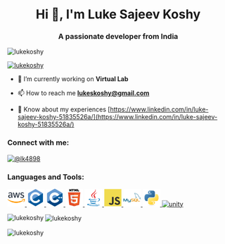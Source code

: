 <h1 align="center">Hi 👋, I'm Luke Sajeev Koshy</h1>
<h3 align="center">A passionate developer from India</h3>

<p align="left"> <img src="https://komarev.com/ghpvc/?username=lukekoshy&label=Profile%20views&color=0e75b6&style=flat" alt="lukekoshy" /> </p>

<p align="left"> <a href="https://github.com/ryo-ma/github-profile-trophy"><img src="https://github-profile-trophy.vercel.app/?username=lukekoshy" alt="lukekoshy" /></a> </p>

- 🔭 I’m currently working on **Virtual Lab**

- 📫 How to reach me **lukeskoshy@gmail.com**

- 📄 Know about my experiences [https://www.linkedin.com/in/luke-sajeev-koshy-51835526a/](https://www.linkedin.com/in/luke-sajeev-koshy-51835526a/)

<h3 align="left">Connect with me:</h3>
<p align="left">
<a href="https://www.hackerrank.com/@lk4898" target="blank"><img align="center" src="https://raw.githubusercontent.com/rahuldkjain/github-profile-readme-generator/master/src/images/icons/Social/hackerrank.svg" alt="@lk4898" height="30" width="40" /></a>
</p>

<h3 align="left">Languages and Tools:</h3>
<p align="left"> <a href="https://aws.amazon.com" target="_blank" rel="noreferrer"> <img src="https://raw.githubusercontent.com/devicons/devicon/master/icons/amazonwebservices/amazonwebservices-original-wordmark.svg" alt="aws" width="40" height="40"/> </a> <a href="https://www.cprogramming.com/" target="_blank" rel="noreferrer"> <img src="https://raw.githubusercontent.com/devicons/devicon/master/icons/c/c-original.svg" alt="c" width="40" height="40"/> </a> <a href="https://www.w3schools.com/cpp/" target="_blank" rel="noreferrer"> <img src="https://raw.githubusercontent.com/devicons/devicon/master/icons/cplusplus/cplusplus-original.svg" alt="cplusplus" width="40" height="40"/> </a> <a href="https://www.w3.org/html/" target="_blank" rel="noreferrer"> <img src="https://raw.githubusercontent.com/devicons/devicon/master/icons/html5/html5-original-wordmark.svg" alt="html5" width="40" height="40"/> </a> <a href="https://www.java.com" target="_blank" rel="noreferrer"> <img src="https://raw.githubusercontent.com/devicons/devicon/master/icons/java/java-original.svg" alt="java" width="40" height="40"/> </a> <a href="https://developer.mozilla.org/en-US/docs/Web/JavaScript" target="_blank" rel="noreferrer"> <img src="https://raw.githubusercontent.com/devicons/devicon/master/icons/javascript/javascript-original.svg" alt="javascript" width="40" height="40"/> </a> <a href="https://www.mysql.com/" target="_blank" rel="noreferrer"> <img src="https://raw.githubusercontent.com/devicons/devicon/master/icons/mysql/mysql-original-wordmark.svg" alt="mysql" width="40" height="40"/> </a> <a href="https://www.python.org" target="_blank" rel="noreferrer"> <img src="https://raw.githubusercontent.com/devicons/devicon/master/icons/python/python-original.svg" alt="python" width="40" height="40"/> </a> <a href="https://unity.com/" target="_blank" rel="noreferrer"> <img src="https://www.vectorlogo.zone/logos/unity3d/unity3d-icon.svg" alt="unity" width="40" height="40"/> </a> </p>

<p><img align="left" src="https://github-readme-stats.vercel.app/api/top-langs?username=lukekoshy&show_icons=true&locale=en&layout=compact" alt="lukekoshy" /></p>

<p>&nbsp;<img align="center" src="https://github-readme-stats.vercel.app/api?username=lukekoshy&show_icons=true&locale=en" alt="lukekoshy" /></p>

<p><img align="center" src="https://github-readme-streak-stats.herokuapp.com/?user=lukekoshy&" alt="lukekoshy" /></p>

